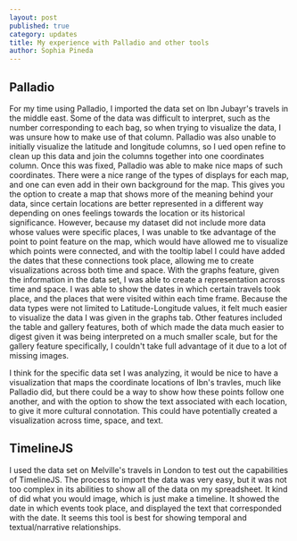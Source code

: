```yaml
---
layout: post
published: true
category: updates
title: My experience with Palladio and other tools
author: Sophia Pineda
---
```

## Palladio

For my time using Palladio, I imported the data set on Ibn Jubayr's travels in the middle east. Some of the data was difficult to interpret, such as the number corresponding to each bag, so when trying to visualize the data, I was unsure how to make use of that column. Palladio was also unable to initially visualize the latitude and longitude columns, so I ued open refine to clean up this data and join the columns together into one coordinates column. Once this was fixed, Palladio was able to make nice maps of such coordinates. There were a nice range of the types of displays for each map, and one can even add in their own background for the map. This gives you the option to create a map that shows more of the meaning behind your data, since certain locations are better represented in a different way depending on ones feelings towards the location or its historical significance. However, because my dataset did not include more data whose values were specific places, I was unable to tke advantage of the point to point feature on the map, which would have allowed me to visualize which points were connected, and with the tooltip label I could have added the dates that these connections took place, allowing me to create visualizations across both time and space. With the graphs feature, given the information in the data set, I was able to create a representation across time and space. I was able to show the dates in which certain travels took place, and the places that were visited within each time frame. Because the data types were not limited to Latitude-Longitude values, it felt much easier to visualize the data I was given in the graphs tab. Other features included the table and gallery features, both of which made the data much easier to digest given it was being interpreted on a much smaller scale, but for the gallery feature specifically, I couldn't take full advantage of it due to a lot of missing images.  

I think for the specific data set I was analyzing, it would be nice to have a visualization that maps the coordinate locations of Ibn's travles, much like Palladio did, but there could be a way to show how these points follow one another, and with the option to show the text associated with each location, to give it more cultural connotation. This could have potentially created a visualization across time, space, and text. 


## TimelineJS

I used the data set on Melville's travels in London to test out the capabilities of TimelineJS. The process to import the data was very easy, but it was not too complex in its abilities to show all of the data on my spreadsheet. It kind of did what you would image, which is just make a timeline. It showed the date in which events took place, and displayed the text that corresponded with the date. It seems this tool is best for showing temporal and textual/narrative relationships. 